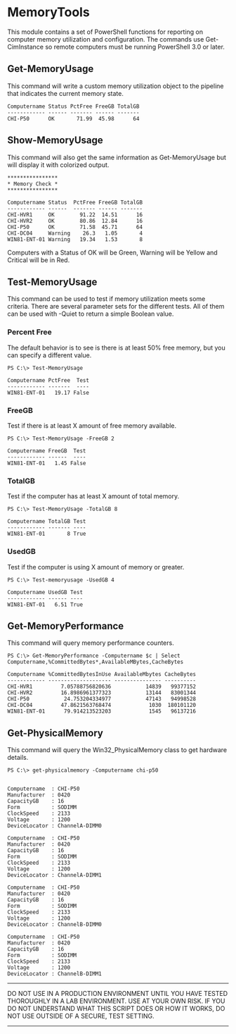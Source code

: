# MemoryTools #

This module contains a set of PowerShell functions for reporting on computer
memory utilization and configuration. The commands use Get-CimInstance so
remote computers must be running PowerShell 3.0 or later.

## Get-MemoryUsage ##
This command will write a custom memory utilization object to the pipeline
that indicates the current memory state.

    Computername Status PctFree FreeGB TotalGB
    ------------ ------ ------- ------ -------
    CHI-P50      OK       71.99  45.98      64

## Show-MemoryUsage ##
This command will also get the same information as Get-MemoryUsage but will
display it with colorized output.

    ****************
    * Memory Check *
    ****************

    Computername Status  PctFree FreeGB TotalGB
    ------------ ------  ------- ------ -------
    CHI-HVR1     OK        91.22  14.51      16
    CHI-HVR2     OK        80.86  12.84      16
    CHI-P50      OK        71.58  45.71      64
    CHI-DC04     Warning    26.3   1.05       4
    WIN81-ENT-01 Warning   19.34   1.53       8

Computers with a Status of OK will be Green, Warning will be Yellow and
Critical will be in Red.

## Test-MemoryUsage ##
This command can be used to test if memory utilization meets some criteria.
There are several parameter sets for the different tests. All of them can
be used with -Quiet to return a simple Boolean value.

### Percent Free ###
The default behavior is to see is there is at least 50% free memory, but you
can specify a different value.

    PS C:\> Test-MemoryUsage

    Computername PctFree  Test
    ------------ -------  ----
    WIN81-ENT-01   19.17 False

### FreeGB ###
Test if there is at least X amount of free memory available.

    PS C:\> Test-MemoryUsage -FreeGB 2

    Computername FreeGB  Test
    ------------ ------  ----
    WIN81-ENT-01   1.45 False


### TotalGB ###
Test if the computer has at least X amount of total memory.

    PS C:\> Test-MemoryUsage -TotalGB 8

    Computername TotalGB Test
    ------------ ------- ----
    WIN81-ENT-01       8 True

### UsedGB ###
Test if the computer is using X amount of memory or greater.


    PS C:\> Test-memoryusage -UsedGB 4

    Computername UsedGB Test
    ------------ ------ ----
    WIN81-ENT-01   6.51 True


## Get-MemoryPerformance ##
This command will query memory performance counters.

    PS C:\> Get-MemoryPerformance -Computername $c | Select Computername,%CommittedBytes*,AvailableMBytes,CacheBytes

    Computername %CommittedBytesInUse AvailableMbytes CacheBytes
    ------------ -------------------- --------------- ----------
    CHI-HVR1         7.05788756820636           14839   99377152
    CHI-HVR2         16.8986961377323           13144   83001344
    CHI-P50           24.753204334977           47143   94998528
    CHI-DC04         47.8621563768474            1030  180101120
    WIN81-ENT-01      79.914213523203            1545   96137216

## Get-PhysicalMemory ##
This command will query the Win32_PhysicalMemory class to get hardware details.

    PS C:\> get-physicalmemory -Computername chi-p50


    Computername  : CHI-P50
    Manufacturer  : 0420
    CapacityGB    : 16
    Form          : SODIMM
    ClockSpeed    : 2133
    Voltage       : 1200
    DeviceLocator : ChannelA-DIMM0

    Computername  : CHI-P50
    Manufacturer  : 0420
    CapacityGB    : 16
    Form          : SODIMM
    ClockSpeed    : 2133
    Voltage       : 1200
    DeviceLocator : ChannelA-DIMM1

    Computername  : CHI-P50
    Manufacturer  : 0420
    CapacityGB    : 16
    Form          : SODIMM
    ClockSpeed    : 2133
    Voltage       : 1200
    DeviceLocator : ChannelB-DIMM0

    Computername  : CHI-P50
    Manufacturer  : 0420
    CapacityGB    : 16
    Form          : SODIMM
    ClockSpeed    : 2133
    Voltage       : 1200
    DeviceLocator : ChannelB-DIMM1


****************************************************************
DO NOT USE IN A PRODUCTION ENVIRONMENT UNTIL YOU HAVE TESTED 
THOROUGHLY IN A LAB ENVIRONMENT. USE AT YOUR OWN RISK. IF YOU DO 
NOT UNDERSTAND WHAT THIS SCRIPT DOES OR HOW IT WORKS, DO NOT USE
OUTSIDE OF A SECURE, TEST SETTING.      
****************************************************************
